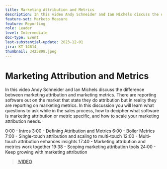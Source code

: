 ```yaml
---
title: Marketing Attribution and Metrics
description: In this video Andy Schneider and Ian Michels discuss the difference between marketing attribution and marketing metrics. There are reporting software out on the market that state they do attribution but in reality they are reporting on marketing metrics. In this discussion you will learn what questions to ask while in the sales process, how to decipher what software is marketing attribution or metric specific, and how to scale your marketing attribution needs.0:00 - Intros3:00 - Defining Attribution and Metrics6:00 - Boiler Metrics7:00 - Single-touch attribution and scaling to multi-touch12:00 - Multi-touch attribution enhances insights17:40 - Marketing attribution and metrics work together19:38 - Scoping marketing attribution tools24:00 - Keep growing with marketing attribution
feature-set: Marketo Measure
feature: Reporting
role: Leader
level: Intermediate
doc-type: Event
last-substantial-update: 2023-12-01
jira: KT-14614
thumbnail: 3425898.jpeg
---
```


# Marketing Attribution and Metrics

In this video Andy Schneider and Ian Michels discuss the difference between marketing attribution and marketing metrics. There are reporting software out on the market that state they do attribution but in reality they are reporting on marketing metrics. In this discussion you will learn what questions to ask while in the sales process, how to decipher what software is marketing attribution or metric specific, and how to scale your marketing attribution needs.

0:00 - Intros
3:00 - Defining Attribution and Metrics
6:00 - Boiler Metrics
7:00 - Single-touch attribution and scaling to multi-touch
12:00 - Multi-touch attribution enhances insights
17:40 - Marketing attribution and metrics work together
19:38 - Scoping marketing attribution tools
24:00 - Keep growing with marketing attribution

>[!VIDEO](https://video.tv.adobe.com/v/3425898/?learn=on)

